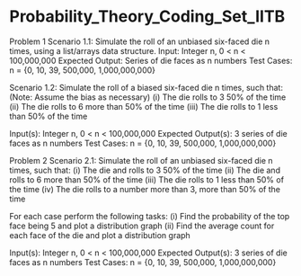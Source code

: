 # Probability_Theory_Coding_Set_IITB

Problem 1
Scenario 1.1: 
Simulate the roll of an unbiased six-faced die n times, using a list/arrays data structure.
  Input: Integer n, 0 < n < 100,000,000
  Expected Output: Series of die faces as n numbers
  Test Cases: n = {0, 10, 39, 500,000, 1,000,000,000}


Scenario 1.2: 
Simulate the roll of a biased six-faced die n times, such that: (Note: Assume the bias as necessary)
  (i)	The die rolls to 3 50% of the time
  (ii)	The die rolls to 6 more than 50% of the time
  (iii)	The die rolls to 1 less than 50% of the time

Input(s): Integer n, 0 < n < 100,000,000
Expected Output(s): 3 series of die faces as n numbers
Test Cases: n = {0, 10, 39, 500,000, 1,000,000,000}



Problem 2
Scenario 2.1: 
Simulate the roll of an unbiased six-faced die n times, such that:
  (i)	The die and rolls to 3 50% of the time
  (ii)	The die and rolls to 6 more than 50% of the time
  (iii)	The die rolls to 1 less than 50% of the time
  (iv)	The die rolls to a number more than 3, more than 50% of the time

For each case perform the following tasks:
  (i)	Find the probability of the top face being 5 and plot a distribution graph
  (ii)	Find the average count for each face of the die and plot a distribution graph

Input(s): Integer n, 0 < n < 100,000,000
Expected Output(s): 3 series of die faces as n numbers
Test Cases: n = {0, 10, 39, 500,000, 1,000,000,000}
